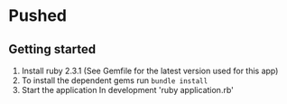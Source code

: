 # Pushed

## Getting started

1. Install ruby 2.3.1 (See Gemfile for the latest version used for this app)
2. To install the dependent gems run `bundle install`
3. Start the application
   In development 'ruby application.rb'

